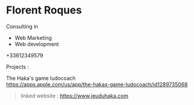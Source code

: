 # Florent Roques
Consulting in
- Web Marketing
- Web development

+33612349579

Projects :

The Haka's game ludocoach  
https://apps.apple.com/us/app/the-hakas-game-ludocoach/id1289735068
>linked website : https://www.jeuduhaka.com
